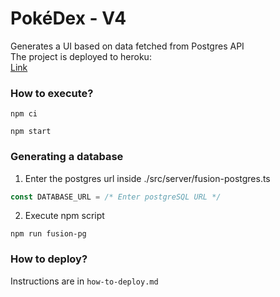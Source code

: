 # PokéDex - V4
Generates a UI based on data fetched from Postgres API</br>
The project is deployed to heroku:</br>
[Link](https://lior-tal-pokedex.herokuapp.com/)

### How to execute?

```console
npm ci

npm start 
```

### Generating a database
1. Enter the postgres url inside ./src/server/fusion-postgres.ts
```js
const DATABASE_URL = /* Enter postgreSQL URL */
```

2. Execute npm script
```console
npm run fusion-pg
```

### How to deploy?

Instructions are in `how-to-deploy.md`
